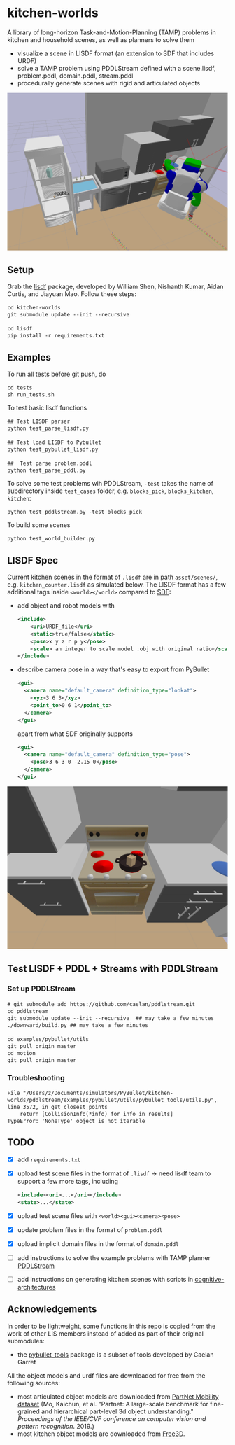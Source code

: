 # kitchen-worlds

A library of long-horizon Task-and-Motion-Planning (TAMP) problems in kitchen and household scenes, as well as planners to solve them

- visualize a scene in LISDF format (an extension to SDF that includes URDF)
- solve a TAMP problem using PDDLStream defined with a scene.lisdf, problem.pddl, domain.pddl, stream.pddl
- procedurally generate scenes with rigid and articulated objects

![kitchen_basics.lisdf in PyBullet](media/kitchen_basics.png)


## Setup

Grab the [lisdf](https://github.com/Learning-and-Intelligent-Systems/lisdf) package, developed by William Shen, Nishanth Kumar, Aidan Curtis, and Jiayuan Mao. Follow these steps:

```shell
cd kitchen-worlds
git submodule update --init --recursive

cd lisdf
pip install -r requirements.txt
```

## Examples

To run all tests before git push, do
```commandline
cd tests
sh run_tests.sh
```

To test basic lisdf functions
```commandline
## Test LISDF parser
python test_parse_lisdf.py

## Test load LISDF to Pybullet
python test_pybullet_lisdf.py

##  Test parse problem.pddl
python test_parse_pddl.py
```

To solve some test problems wih PDDLStream, `-test` takes the name of subdirectory inside `test_cases` folder, e.g. `blocks_pick`, `blocks_kitchen`, `kitchen`:

```commandline
python test_pddlstream.py -test blocks_pick
```

To build some scenes
```commandline
python test_world_builder.py
```

## LISDF Spec

Current kitchen scenes in the format of  `.lisdf` are in path `asset/scenes/`, e.g. `kitchen_counter.lisdf` as simulated below. The LISDF format has a few additional tags inside `<world></world>` compared to [SDF](http://sdformat.org/spec?ver=1.9&elem=sdf):

* add object and robot models with 
  ```xml
  <include>
      <uri>URDF_file</uri>
      <static>true/false</static>
      <pose>x y z r p y</pose>
      <scale> an integer to scale model .obj with original ratio</scale>
  </include>
  ```
* describe camera pose in a way that's easy to export from PyBullet

  ```xml
  <gui>
    <camera name="default_camera" definition_type="lookat">
      <xyz>3 6 3</xyz>
      <point_to>0 6 1</point_to>
    </camera>
  </gui>
  ```
  apart from what SDF originally supports 
  ```xml
  <gui>
    <camera name="default_camera" definition_type="pose">
      <pose>3 6 3 0 -2.15 0</pose>
    </camera>
  </gui>
  ```
![kitchen_counter.lisdf in PyBullet](media/kitchen_counter.png)

## Test LISDF + PDDL + Streams with PDDLStream

### Set up PDDLStream

```commandline
# git submodule add https://github.com/caelan/pddlstream.git
cd pddlstream
git submodule update --init --recursive  ## may take a few minutes
./downward/build.py ## may take a few minutes

cd examples/pybullet/utils
git pull origin master
cd motion
git pull origin master
```

### Troubleshooting

```  
File "/Users/z/Documents/simulators/PyBullet/kitchen-worlds/pddlstream/examples/pybullet/utils/pybullet_tools/utils.py", line 3572, in get_closest_points
    return [CollisionInfo(*info) for info in results]
TypeError: 'NoneType' object is not iterable
```


## TODO

- [x] add `requirements.txt`
- [x] upload test scene files in the format of `.lisdf` -> need lisdf team to support a few more tags, including
  ``````xml
  <include><uri>...</uri></include>
  <state>...</state>
  ``````
- [x] upload test scene files with `<world><gui><camera><pose>`

- [x] update problem files in the format of `problem.pddl`

- [x] upload implicit domain files in the format of `domain.pddl`

- [ ] add instructions to solve the example problems with TAMP planner [PDDLStream](https://github.com/caelan/pddlstream/tree/main)

- [ ] add instructions on generating kitchen scenes with scripts in [cognitive-architectures](https://github.mit.edu/ztyang/cognitive-architectures/tree/master/bullet)

## Acknowledgements

In order to be lightweight, some functions in this repo is copied from the work of other LIS members instead of added as part of their original submodules:

* the [pybullet_tools](https://github.com/caelan/pybullet-planning/tree/master/pybullet_tools) package is a subset of tools developed by Caelan Garret

All the object models and urdf files are downloaded for free from the following sources:

* most articulated object models are downloaded from [PartNet Mobility dataset](https://sapien.ucsd.edu/browse) (Mo, Kaichun, et al. "Partnet: A large-scale benchmark for fine-grained and hierarchical part-level 3d object understanding." *Proceedings of the IEEE/CVF conference on computer vision and pattern recognition*. 2019.)
* most kitchen object models are downloaded from [Free3D](https://free3d.com/3d-models/food).
